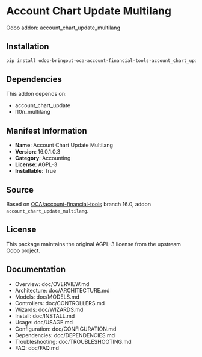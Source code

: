 # Account Chart Update Multilang

Odoo addon: account_chart_update_multilang

## Installation

```bash
pip install odoo-bringout-oca-account-financial-tools-account_chart_update_multilang
```

## Dependencies

This addon depends on:
- account_chart_update
- l10n_multilang

## Manifest Information

- **Name**: Account Chart Update Multilang
- **Version**: 16.0.1.0.3
- **Category**: Accounting
- **License**: AGPL-3
- **Installable**: True

## Source

Based on [OCA/account-financial-tools](https://github.com/OCA/account-financial-tools) branch 16.0, addon `account_chart_update_multilang`.

## License

This package maintains the original AGPL-3 license from the upstream Odoo project.

## Documentation

- Overview: doc/OVERVIEW.md
- Architecture: doc/ARCHITECTURE.md
- Models: doc/MODELS.md
- Controllers: doc/CONTROLLERS.md
- Wizards: doc/WIZARDS.md
- Install: doc/INSTALL.md
- Usage: doc/USAGE.md
- Configuration: doc/CONFIGURATION.md
- Dependencies: doc/DEPENDENCIES.md
- Troubleshooting: doc/TROUBLESHOOTING.md
- FAQ: doc/FAQ.md
